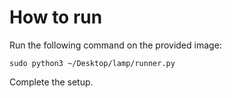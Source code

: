 # How to run

Run the following command on the provided image:
```
sudo python3 ~/Desktop/lamp/runner.py 
```
Complete the setup.
